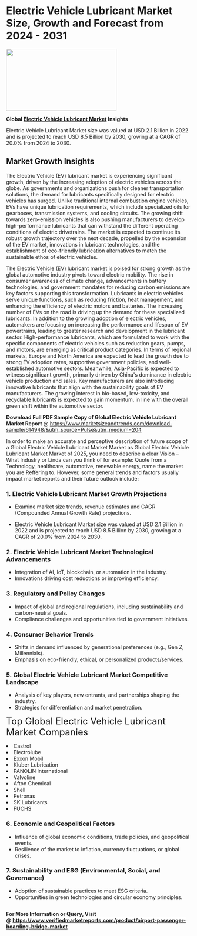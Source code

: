 <H1>Electric Vehicle Lubricant Market Size, Growth and Forecast from 2024 - 2031</H1><img class="aligncenter size-medium wp-image-584254" src="https://thirdeyenews.in/wp-content/uploads/2024/09/Global-Market-Research-300x168.jpeg" alt="" width="300" height="168" /><p><strong>Global&nbsp;<a href="https://www.marketsizeandtrends.com/download-sample/614948/&amp;utm_source=Pulse&amp;utm_medium=204">Electric Vehicle Lubricant Market</a> Insights</strong></p><p>Electric Vehicle Lubricant Market size was valued at USD 2.1 Billion in 2022 and is projected to reach USD 8.5 Billion by 2030, growing at a CAGR of 20.0% from 2024 to 2030.</p><p><h2>Market Growth Insights</h2> <p>The Electric Vehicle (EV) lubricant market is experiencing significant growth, driven by the increasing adoption of electric vehicles across the globe. As governments and organizations push for cleaner transportation solutions, the demand for lubricants specifically designed for electric vehicles has surged. Unlike traditional internal combustion engine vehicles, EVs have unique lubrication requirements, which include specialized oils for gearboxes, transmission systems, and cooling circuits. The growing shift towards zero-emission vehicles is also pushing manufacturers to develop high-performance lubricants that can withstand the different operating conditions of electric drivetrains. The market is expected to continue its robust growth trajectory over the next decade, propelled by the expansion of the EV market, innovations in lubricant technologies, and the establishment of eco-friendly lubrication alternatives to match the sustainable ethos of electric vehicles. </p> <p>The Electric Vehicle (EV) lubricant market is poised for strong growth as the global automotive industry pivots toward electric mobility. The rise in consumer awareness of climate change, advancements in battery technologies, and government mandates for reducing carbon emissions are key factors supporting this transformation. Lubricants in electric vehicles serve unique functions, such as reducing friction, heat management, and enhancing the efficiency of electric motors and batteries. The increasing number of EVs on the road is driving up the demand for these specialized lubricants. In addition to the growing adoption of electric vehicles, automakers are focusing on increasing the performance and lifespan of EV powertrains, leading to greater research and development in the lubricant sector. High-performance lubricants, which are formulated to work with the specific components of electric vehicles such as reduction gears, pumps, and motors, are emerging as critical product categories. In terms of regional markets, Europe and North America are expected to lead the growth due to strong EV adoption rates, supportive government policies, and well-established automotive sectors. Meanwhile, Asia-Pacific is expected to witness significant growth, primarily driven by China's dominance in electric vehicle production and sales. Key manufacturers are also introducing innovative lubricants that align with the sustainability goals of EV manufacturers. The growing interest in bio-based, low-toxicity, and recyclable lubricants is expected to gain momentum, in line with the overall green shift within the automotive sector. </p><p><span class=""><strong>Download Full PDF Sample Copy of Global Electric Vehicle Lubricant Market Report</strong> @ <a href="https://www.marketsizeandtrends.com/download-sample/614948/&amp;utm_source=Pulse&amp;utm_medium=204" target="_blank">https://www.marketsizeandtrends.com/download-sample/614948/&amp;utm_source=Pulse&amp;utm_medium=204</a></span></p><p>In order to make an accurate and perceptive description of future scope of a Global&nbsp;Electric Vehicle Lubricant Market Market as Global&nbsp;Electric Vehicle Lubricant Market Market of 2025, you need to describe a clear Vision &ndash; What Industry or Linda can you think of for example: Quote from a Technology, healthcare, automotive, renewable energy, name the market you are Reffering to. However, some general trends and factors usually impact market reports and their future outlook include:</p><h3>1.&nbsp;<strong>Electric Vehicle Lubricant Market Growth Projections</strong></h3><ul><li>Examine market size trends, revenue estimates and CAGR (Compounded Annual Growth Rate) projections.</li><li><p>Electric Vehicle Lubricant Market size was valued at USD 2.1 Billion in 2022 and is projected to reach USD 8.5 Billion by 2030, growing at a CAGR of 20.0% from 2024 to 2030.</p></li></ul><h3>2.&nbsp;<strong>Electric Vehicle Lubricant Market Technological Advancements</strong></h3><ul><li>Integration of AI, IoT, blockchain, or automation in the industry.</li><li>Innovations driving cost reductions or improving efficiency.</li></ul><h3>3.&nbsp;<strong>Regulatory and Policy Changes</strong></h3><ul><li>Impact of global and regional regulations, including sustainability and carbon-neutral goals.</li><li>Compliance challenges and opportunities tied to government initiatives.</li></ul><h3>4.&nbsp;<strong>Consumer Behavior Trends</strong></h3><ul><li>Shifts in demand influenced by generational preferences (e.g., Gen Z, Millennials).</li><li>Emphasis on eco-friendly, ethical, or personalized products/services.</li></ul><h3>5.&nbsp;<strong>Global Electric Vehicle Lubricant Market Competitive Landscape</strong></h3><ul><li>Analysis of key players, new entrants, and partnerships shaping the industry.</li><li>Strategies for differentiation and market penetration.</li></ul><p data-pm-slice="1 1 []"><span style="color: inherit; font-family: inherit; font-size: 25px;">Top Global Electric Vehicle Lubricant Market Companies</span></p><div class="" data-test-id=""><p><li>Castrol</li><li> Electrolube</li><li> Exxon Mobil</li><li> Kluber Lubrication</li><li> PANOLIN International</li><li> Valvoline</li><li> Afton Chemical</li><li> Shell</li><li> Petronas</li><li> SK Lubricants</li><li> FUCHS</li></p></div><h3>6.&nbsp;<strong>Economic and Geopolitical Factors</strong></h3><ul><li>Influence of global economic conditions, trade policies, and geopolitical events.</li><li>Resilience of the market to inflation, currency fluctuations, or global crises.</li></ul><h3>7.&nbsp;<strong>Sustainability and ESG (Environmental, Social, and Governance)</strong></h3><ul><li>Adoption of sustainable practices to meet ESG criteria.</li><li>Opportunities in green technologies and circular economy principles.</li></ul><h2><strong style="font-size: 14px;">For More Information or Query, Visit @&nbsp;</strong><a style="background-color: #ffffff; font-size: 14px;" href="https://www.marketsizeandtrends.com/report/electric-vehicle-lubricant-market/" target="_blank">https://www.verifiedmarketreports.com/product/airport-passenger-boarding-bridge-market</a></h2>
